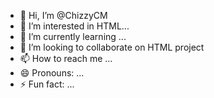 - 👋 Hi, I’m @ChizzyCM
- 👀 I’m interested in HTML...
- 🌱 I’m currently learning ...
- 💞️ I’m looking to collaborate on HTML project
- 📫 How to reach me ...
- 😄 Pronouns: ...
- ⚡ Fun fact: ...

<!---
ChizzyCM/ChizzyCM is a ✨ special ✨ repository because its `README.md` (this file) appears on your GitHub profile.
You can click the Preview link to take a look at your changes.
--->
